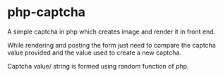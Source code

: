php-captcha
===========
A simple captcha in php which creates image and render it in front end.

While rendering and posting the form just need to compare the captcha value provided and the value used to create a new captcha.

Captcha value/ string is formed using random function of php.
